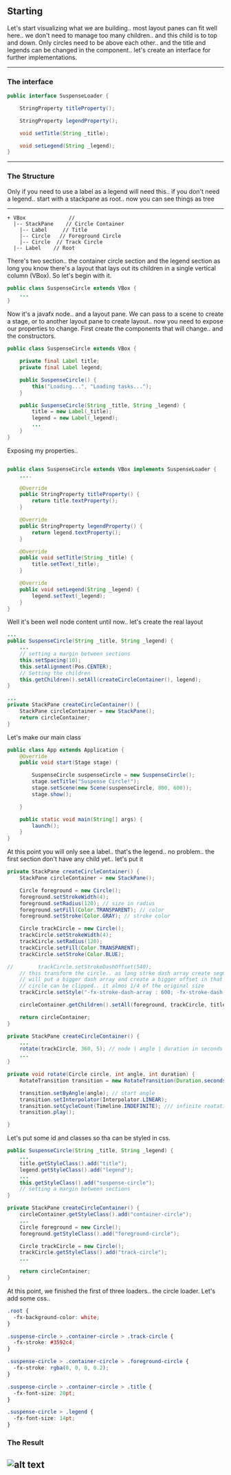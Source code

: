 ## Starting

Let's start visualizing what we are building.. most layout panes can fit well here.. we don't need to manage too many children.. and this child is to top and down.
Only circles need to be above each other.. and the title and legends can be changed in the component.. let's create an interface for further implementations.

---

### The interface

```java
public interface SuspenseLoader {

    StringProperty titleProperty();

    StringProperty legendProperty();

    void setTitle(String _title);

    void setLegend(String _legend);
}
```

---

### The Structure

Only if you need to use a label as a legend will need this.. if you don't need a legend.. start with a stackpane as root..
now you can see things as tree

---

```
+ VBox              //
  |-- StackPane    // Circle Container
    |-- Label     // Title
    |-- Circle   // Foreground Circle
    |-- Circle  // Track Circle
  |-- Label    // Root

```

There's two section.. the container circle section and the legend section
as long you know there's a layout that lays out its children in a single vertical column (VBox). So let's begin with it.

```java
public class SuspenseCircle extends VBox {
    ...
}
```

Now it's a javafx node.. and a layout pane. We can pass to a scene to create a stage, or
to another layout pane to create layout.. now you need to expose our properties to change.
First create the components that will change.. and the constructors.

```java
public class SuspenseCircle extends VBox {

    private final Label title;
    private final Label legend;

    public SuspenseCircle() {
        this("Loading...", "Loading tasks...");
    }

    public SuspenseCircle(String _title, String _legend) {
        title = new Label(_title);
        legend = new Label(_legend);
        ...
    }
}
```

Exposing my properties..

```java

public class SuspenseCircle extends VBox implements SuspenseLoader {
    ....

    @Override
    public StringProperty titleProperty() {
        return title.textProperty();
    }

    @Override
    public StringProperty legendProperty() {
        return legend.textProperty();
    }

    @Override
    public void setTitle(String _title) {
        title.setText(_title);
    }

    @Override
    public void setLegend(String _legend) {
        legend.setText(_legend);
    }
}
```

Well it's been well node content until now.. let's create the real layout

```java
...
public SuspenseCircle(String _title, String _legend) {
    ...
    // setting a margin between sections
    this.setSpacing(10);
    this.setAlignment(Pos.CENTER);
    // Setting the children
    this.getChildren().setAll(createCircleContainer(), legend);
}

...
private StackPane createCircleContainer() {
    StackPane circleContainer = new StackPane();
    return circleContainer;
}
```

Let's make our main class

```java
public class App extends Application {
    @Override
    public void start(Stage stage) {

        SuspenseCircle suspenseCircle = new SuspenseCircle();
        stage.setTitle("Suspense Circle!");
        stage.setScene(new Scene(suspenseCircle, 800, 600));
        stage.show();

    }

    public static void main(String[] args) {
        launch();
    }
}
```

At this point you will only see a label.. that's the legend.. no problem.. the first section don't have any child yet.. let's put it

```java
private StackPane createCircleContainer() {
    StackPane circleContainer = new StackPane();

    Circle foreground = new Circle();
    foreground.setStrokeWidth(4);
    foreground.setRadius(120); // size in radius
    foreground.setFill(Color.TRANSPARENT); // color
    foreground.setStroke(Color.GRAY); // stroke color

    Circle trackCircle = new Circle();
    trackCircle.setStrokeWidth(4);
    trackCircle.setRadius(120);
    trackCircle.setFill(Color.TRANSPARENT);
    trackCircle.setStroke(Color.BLUE);

//        trackCircle.setStrokeDashOffset(540);
    // this transform the circle.. as long strke dash array create segments in stroke
    // will put a bigger dash array and create a bigger offset in that way
    // circle can be clipped.. it almos 1/4 of the original size
    trackCircle.setStyle("-fx-stroke-dash-array : 600; -fx-stroke-dash-offset: 600;");

    circleContainer.getChildren().setAll(foreground, trackCircle, title);

    return circleContainer;
}
```

```java
private StackPane createCircleContainer() {
    ...
    rotate(trackCircle, 360, 5); // node | angle | duration in seconds
    ...
}

private void rotate(Circle circle, int angle, int duration) {
    RotateTransition transition = new RotateTransition(Duration.seconds(duration), circle);

    transition.setByAngle(angle); // start angle
    transition.setInterpolator(Interpolator.LINEAR);
    transition.setCycleCount(Timeline.INDEFINITE); /// infinite roatation
    transition.play();

}
```

Let's put some id and classes so tha can be styled in css.

```java
public SuspenseCircle(String _title, String _legend) {
    ...
    title.getStyleClass().add("title");
    legend.getStyleClass().add("legend");
    ...
    this.getStyleClass().add("suspense-circle");
    // setting a margin between sections
}

private StackPane createCircleContainer() {
    circleContainer.getStyleClass().add("container-circle");
    ...
    Circle foreground = new Circle();
    foreground.getStyleClass().add("foreground-circle");

    Circle trackCircle = new Circle();
    trackCircle.getStyleClass().add("track-circle");
    ...

    return circleContainer;
}
```

At this point, we finished the first of three loaders.. the circle loader.
Let's add some css..

```css
.root {
  -fx-background-color: white;
}

.suspense-circle > .container-circle > .track-circle {
  -fx-stroke: #3592c4;
}

.suspense-circle > .container-circle > .foreground-circle {
  -fx-stroke: rgba(0, 0, 0, 0.2);
}

.suspense-circle > .container-circle > .title {
  -fx-font-size: 20pt;
}

.suspense-circle > .legend {
  -fx-font-size: 14pt;
}
```

### The Result

## ![alt text](src/assets/img/gif_circle.gif)
